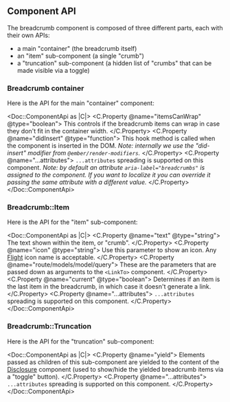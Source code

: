 ## Component API

The breadcrumb component is composed of three different parts, each with their own APIs:

- a main "container" (the breadcrumb itself)
- an "item" sub-component (a single "crumb")
- a "truncation" sub-component (a hidden list of "crumbs" that can be made visible via a toggle)

### Breadcrumb container

Here is the API for the main "container" component:

<Doc::ComponentApi as |C|>
<C.Property @name="itemsCanWrap" @type="boolean">
This controls if the breadcrumb items can wrap in case they don't fit in the container width.
</C.Property>
<C.Property @name="didInsert" @type="function">
This hook method is called when the component is inserted in the DOM. _Note: internally we use the "did-insert" modifier from `@ember/render-modifiers`._
</C.Property>
<C.Property @name="...attributes">
`...attributes` spreading is supported on this component. _Note: by default an attribute `aria-label="breadcrumbs"` is assigned to the component. If you want to localize it you can override it passing the same attribute with a different value._
</C.Property>
</Doc::ComponentApi>

### Breadcrumb::Item

Here is the API for the "item" sub-component:

<Doc::ComponentApi as |C|>
<C.Property @name="text" @type="string">
The text shown within the item, or "crumb".
</C.Property>
<C.Property @name="icon" @type="string">
Use this parameter to show an icon. Any [Flight](/foundations/icons) icon name is acceptable.
</C.Property>
<C.Property @name="route/models/model/query">
These are the parameters that are passed down as arguments to the `<LinkTo>` component.
</C.Property>
<C.Property @name="current" @type="boolean">
Determines if an item is the last item in the breadcrumb, in which case it doesn't generate a link.
</C.Property>
<C.Property @name="...attributes">
`...attributes` spreading is supported on this component.
</C.Property>
</Doc::ComponentApi>

### Breadcrumb::Truncation

Here is the API for the "truncation" sub-component:

<Doc::ComponentApi as |C|>
<C.Property @name="yield">
Elements passed as children of this sub-component are yielded to the content of the [Disclosure](../utilities/disclosure) component (used to show/hide the yielded breadcrumb items via a "toggle" button).
</C.Property>
<C.Property @name="...attributes">
`...attributes` spreading is supported on this component.
</C.Property>
</Doc::ComponentApi>
